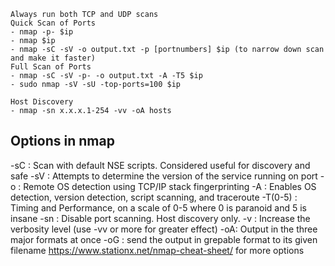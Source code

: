 ```
Always run both TCP and UDP scans
Quick Scan of Ports
- nmap -p- $ip
- nmap $ip
- nmap -sC -sV -o output.txt -p [portnumbers] $ip (to narrow down scan and make it faster)
Full Scan of Ports
- nmap -sC -sV -p- -o output.txt -A -T5 $ip
- sudo nmap -sV -sU -top-ports=100 $ip

Host Discovery
- nmap -sn x.x.x.1-254 -vv -oA hosts
```
## Options in nmap
-sC : Scan with default NSE scripts. Considered useful for discovery and safe
-sV : Attempts to determine the version of the service running on port
-o : Remote OS detection using TCP/IP stack fingerprinting
-A : Enables OS detection, version detection, script scanning, and traceroute
-T(0-5) : Timing and Performance, on a scale of 0-5 where 0 is paranoid and 5 is insane
-sn : Disable port scanning. Host discovery only.
-v : Increase the verbosity level (use -vv or more for greater effect)
-oA: Output in the three major formats at once
-oG : send the output in grepable format to its given filename
https://www.stationx.net/nmap-cheat-sheet/ for more options
